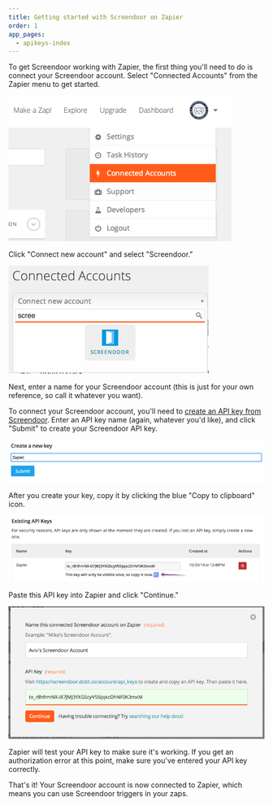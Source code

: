 ```yaml
---
title: Getting started with Screendoor on Zapier
order: 1
app_pages:
  - apikeys-index
---
```


To get Screendoor working with Zapier, the first thing you'll need to do is connect your Screendoor account. Select "Connected Accounts" from the Zapier menu to get started.

![connected accounts](../images/screenshot_connected_accounts.png)

Click "Connect new account" and select "Screendoor."

![connect account](../images/screenshot_connect_account.png)

Next, enter a name for your Screendoor account (this is just for your own reference, so call it whatever you want).

To connect your Screendoor account, you'll need to [create an API key from Screendoor](https://screendoor.dobt.co/account/api_keys). Enter an API key name (again, whatever you'd like), and click "Submit" to create your Screendoor API key.

![create api key](../images/screenshot_create_api_key.png)

After you create your key, copy it by clicking the blue "Copy to clipboard" icon.

![copy api key](../images/screenshot_copy_api_key.png)

Paste this API key into Zapier and click "Continue."

![paste api key](../images/screenshot_paste_api_key.png)

Zapier will test your API key to make sure it's working. If you get an authorization error at this point, make sure you've entered your API key correctly.

That's it! Your Screendoor account is now connected to Zapier, which means you can use Screendoor triggers in your zaps.
